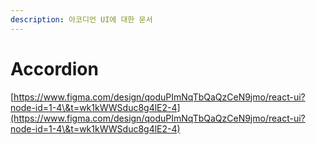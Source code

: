 ```yaml
---
description: 아코디언 UI에 대한 문서
---
```


# Accordion

[https://www.figma.com/design/qoduPImNqTbQaQzCeN9jmo/react-ui?node-id=1-4\&t=wk1kWWSduc8g4lE2-4](https://www.figma.com/design/qoduPImNqTbQaQzCeN9jmo/react-ui?node-id=1-4\&t=wk1kWWSduc8g4lE2-4)
